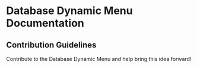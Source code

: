 # Database Dynamic Menu Documentation

## Contribution Guidelines
Contribute to the Database Dynamic Menu and help bring this idea forward!